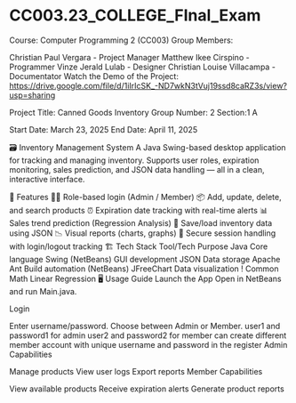 # CC003.23_COLLEGE_FInal_Exam

Course: Computer Programming 2 (CC003) Group Members:

Christian Paul Vergara - Project Manager
Matthew Ikee Cirspino - Programmer
Vinze Jerald Lulab - Designer
Christian Louise Villacampa - Documentator
Watch the Demo of the Project: https://drive.google.com/file/d/1iIrIcSK_-ND7wkN3tVuj19ssd8caRZ3s/view?usp=sharing

Project Title: Canned Goods Inventory Group Number: 2 Section:1 A

Start Date: March 23, 2025 End Date: April 11, 2025

🗃️ Inventory Management System
A Java Swing-based desktop application for tracking and managing inventory. Supports user roles, expiration monitoring, sales prediction, and JSON data handling — all in a clean, interactive interface.

🚀 Features
🧑‍💼 Role-based login (Admin / Member)
📦 Add, update, delete, and search products
⏰ Expiration date tracking with real-time alerts
📊 Sales trend prediction (Regression Analysis)
💾 Save/load inventory data using JSON
📉 Visual reports (charts, graphs)
🔐 Secure session handling with login/logout tracking
🏗️ Tech Stack
Tool/Tech	Purpose
Java	Core language
Swing (NetBeans)	GUI development
JSON	Data storage
Apache Ant	Build automation (NetBeans)
JFreeChart	Data visualization !
Common Math	Linear Regression
🖥️ Usage Guide
Launch the App
Open in NetBeans and run Main.java.

Login

Enter username/password.
Choose between Admin or Member.
user1 and password1 for admin
user2 and password2 for member
can create different member account with unique username and password in the register
Admin Capabilities

Manage products
View user logs
Export reports
Member Capabilities

View available products
Receive expiration alerts
Generate product reports
